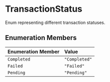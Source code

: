 # TransactionStatus

Enum representing different transaction statuses.

## Enumeration Members

| Enumeration Member | Value |
| :------ | :------ |
| `Completed` | `"Completed"` |
| `Failed` | `"Failed"` |
| `Pending` | `"Pending"` |
